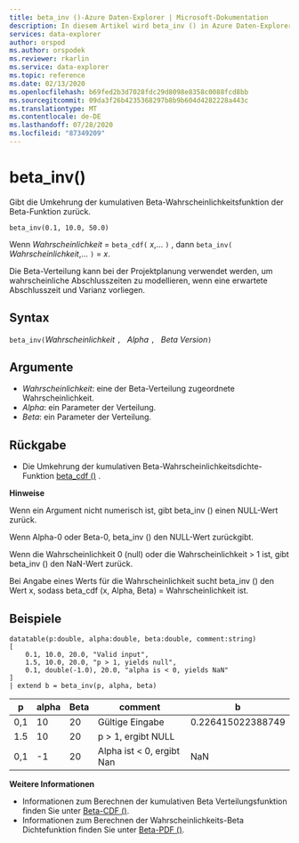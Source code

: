 ```yaml
---
title: beta_inv ()-Azure Daten-Explorer | Microsoft-Dokumentation
description: In diesem Artikel wird beta_inv () in Azure Daten-Explorer beschrieben.
services: data-explorer
author: orspod
ms.author: orspodek
ms.reviewer: rkarlin
ms.service: data-explorer
ms.topic: reference
ms.date: 02/13/2020
ms.openlocfilehash: b69fed2b3d7028fdc29d8098e8358c0088fcd8bb
ms.sourcegitcommit: 09da3f26b4235368297b8b9b604d4282228a443c
ms.translationtype: MT
ms.contentlocale: de-DE
ms.lasthandoff: 07/28/2020
ms.locfileid: "87349209"
---
```

# <a name="beta_inv"></a>beta_inv()

Gibt die Umkehrung der kumulativen Beta-Wahrscheinlichkeitsfunktion der Beta-Funktion zurück.

```kusto
beta_inv(0.1, 10.0, 50.0)
```

Wenn *Wahrscheinlichkeit*  =  `beta_cdf(` *x*,... `)` , dann `beta_inv(` *Wahrscheinlichkeit*,... `)`  =  *x*. 

Die Beta-Verteilung kann bei der Projektplanung verwendet werden, um wahrscheinliche Abschlusszeiten zu modellieren, wenn eine erwartete Abschlusszeit und Varianz vorliegen.

## <a name="syntax"></a>Syntax

`beta_inv(`*Wahrscheinlichkeit* `, ` *Alpha* `, ` *Beta Version*`)`

## <a name="arguments"></a>Argumente

* *Wahrscheinlichkeit*: eine der Beta-Verteilung zugeordnete Wahrscheinlichkeit.
* *Alpha*: ein Parameter der Verteilung.
* *Beta*: ein Parameter der Verteilung.

## <a name="returns"></a>Rückgabe

* Die Umkehrung der kumulativen Beta-Wahrscheinlichkeitsdichte-Funktion [beta_cdf ()](./beta-cdffunction.md) .

**Hinweise**

Wenn ein Argument nicht numerisch ist, gibt beta_inv () einen NULL-Wert zurück.

Wenn Alpha-0 oder Beta-0, beta_inv () den NULL-Wert zurückgibt.

Wenn die Wahrscheinlichkeit 0 (null) oder die Wahrscheinlichkeit > 1 ist, gibt beta_inv () den NaN-Wert zurück.

Bei Angabe eines Werts für die Wahrscheinlichkeit sucht beta_inv () den Wert x, sodass beta_cdf (x, Alpha, Beta) = Wahrscheinlichkeit ist.

## <a name="examples"></a>Beispiele

<!-- csl: https://help.kusto.windows.net/Samples -->
```kusto
datatable(p:double, alpha:double, beta:double, comment:string)
[
    0.1, 10.0, 20.0, "Valid input",
    1.5, 10.0, 20.0, "p > 1, yields null",
    0.1, double(-1.0), 20.0, "alpha is < 0, yields NaN"
]
| extend b = beta_inv(p, alpha, beta)
```

|p|alpha|Beta|comment|b|
|---|---|---|---|---|
|0,1|10|20|Gültige Eingabe|0.226415022388749|
|1.5|10|20|p > 1, ergibt NULL||
|0,1|-1|20|Alpha ist < 0, ergibt Nan|NaN|

**Weitere Informationen**

* Informationen zum Berechnen der kumulativen Beta Verteilungsfunktion finden Sie unter [Beta-CDF ()](./beta-cdffunction.md).
* Informationen zum Berechnen der Wahrscheinlichkeits-Beta Dichtefunktion finden Sie unter [Beta-PDF ()](./beta-pdffunction.md).
